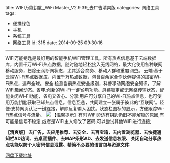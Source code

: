title: WIFI万能钥匙_WiFi Master_V2.9.39_去广告清爽版
categories: 网络工具
tags:
  - 便携绿色
  - 手机
  - 系统工具
  - 网络工具
id: 315
date: 2014-09-25 09:30:16
---

WiFi万能钥匙是最好用的智能手机WiFi管理工具。所有热点信息基于云端数据库，内置千万Wi-Fi热点数据，随时随地轻松接入无线网络，最大化使用各种联网移动服务，扫除无网断网状态，尤其适合商务、移动人群和重度网虫。
云端:基于云端Wi-Fi热点数据库，内置千万热点数据，包含百余家合作伙伴提供的加密Wi-Fi热点，遍布全球。安全:检测当前热点安全级别，科普移动网络安全知识，了解WiFi趣闻动态。省电:创新的Wi-Fi一键省电功能。屏幕锁定或无网络传输状态，智能关闭Wi-Fi功能，省电又省心。分享:用户可分享自己的Wi-Fi热点信息，也可使用万能钥匙获取已知热点信息。信息互通，共同建立一张属于彼此的“互联网”。轻便:支持网页认证一键连接，解除反复输入困扰。状态栏图标的显示，方便跟踪Wi-Fi热点信号与流量。
![](http://szcxgg.qiniudn.com/2014-09-25_092701.jpg)
【温馨提示】有时WiFi旁边有钥匙仍旧不能解锁的原因,有可能是信号不稳定,或者是WiFi主人修改了密码,可以尝试其他WiFi进行连接;

**【清爽版】
去广告，去应用推荐、去安全、去百宝箱，去内置浏览器、去快捷通知栏AD热词、去桌面插件、去MAP条形AD、去发送信息权限、关闭自动分享热点功能以防个人密码信息泄露、精简不必要的语言包与资源文件**

[网盘下载地址](http://pan.baidu.com/s/1sjqbjEt)